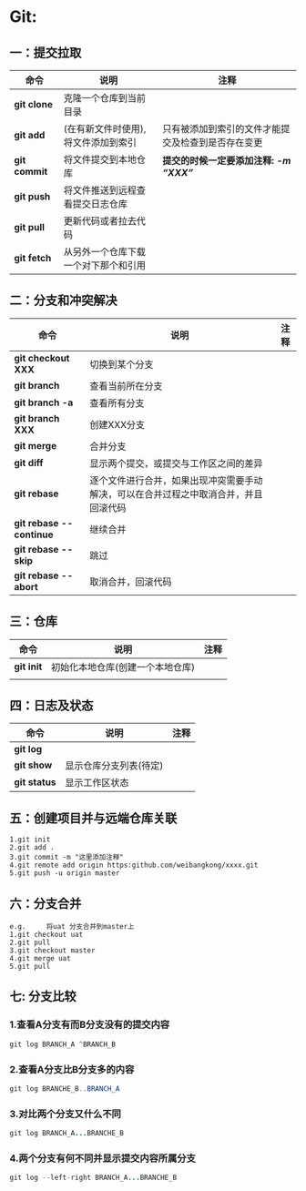 # **Git:**

## 一：提交拉取

| 命令           | 说明                                 | 注释                                               |
| -------------- | ------------------------------------ | -------------------------------------------------- |
| **git clone**  | 克隆一个仓库到当前目录               |                                                    |
| **git add**    | (在有新文件时使用),将文件添加到索引  | 只有被添加到索引的文件才能提交及检查到是否存在变更 |
| **git commit** | 将文件提交到本地仓库                 | **提交的时候一定要添加注释: *-m “XXX”***           |
| **git push**   | 将文件推送到远程查看提交日志仓库     |                                                    |
| **git pull**   | 更新代码或者拉去代码                 |                                                    |
| **git fetch**  | 从另外一个仓库下载一个对下那个和引用 |                                                    |



## 二：分支和冲突解决

| 命令                      | 说明                                                         | 注释 |
| ------------------------- | ------------------------------------------------------------ | ---- |
| **git checkout XXX**      | 切换到某个分支                                               |      |
| **git branch**            | 查看当前所在分支                                             |      |
| **git branch -a**         | 查看所有分支                                                 |      |
| **git branch XXX**        | 创建XXX分支                                                  |      |
| **git merge**             | 合并分支                                                     |      |
| **git diff**              | 显示两个提交，或提交与工作区之间的差异                       |      |
| **git rebase**            | 逐个文件进行合并，如果出现冲突需要手动解决，可以在合并过程之中取消合并，并且回滚代码 |      |
| **git rebase --continue** | 继续合并                                                     |      |
| **git rebase --skip**     | 跳过                                                         |      |
| **git rebase --abort**    | 取消合并，回滚代码                                           |      |



## 三：仓库

| 命令         | 说明                             | 注释 |
| ------------ | -------------------------------- | ---- |
| **git init** | 初始化本地仓库(创建一个本地仓库) |      |
|              |                                  |      |



## 四：日志及状态

| 命令           | 说明                   | 注释 |
| -------------- | ---------------------- | ---- |
| **git log**    |                        |      |
| **git show**   | 显示仓库分支列表(待定) |      |
| **git status** | 显示工作区状态         |      |



## 五：创建项目并与远端仓库关联

```
1.git init
2.git add .
3.git commit -m "这里添加注释"
4.git remote add origin https:github.com/weibangkong/xxxx.git
5.git push -u origin master
```



## 六：分支合并

```
e.g.     将uat 分支合并到master上
1.git checkout uat
2.git pull
3.git checkout master
4.git merge uat
5.git pull
```

## 七: 分支比较

### 1.查看A分支有而B分支没有的提交内容

```java
git log BRANCH_A ^BRANCH_B
```

### 2.查看A分支比B分支多的内容

```java
git log BRANCHE_B..BRANCH_A
```

### 3.对比两个分支又什么不同

```java
git log BRANCH_A...BRANCHE_B
```

### 4.两个分支有何不同并显示提交内容所属分支

```java
git log --left-right BRANCH_A...BRANCHE_B
```